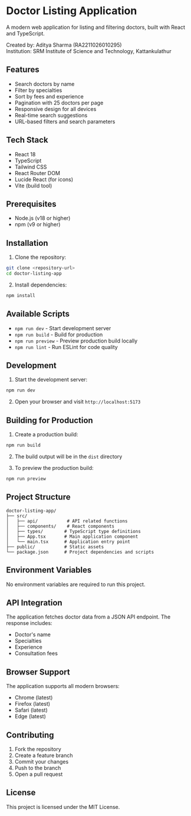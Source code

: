 # Doctor Listing Application

A modern web application for listing and filtering doctors, built with React and TypeScript.

Created by: Aditya Sharma (RA2211026010295)  
Institution: SRM Institute of Science and Technology, Kattankulathur

## Features

- Search doctors by name
- Filter by specialties
- Sort by fees and experience
- Pagination with 25 doctors per page
- Responsive design for all devices
- Real-time search suggestions
- URL-based filters and search parameters

## Tech Stack

- React 18
- TypeScript
- Tailwind CSS
- React Router DOM
- Lucide React (for icons)
- Vite (build tool)

## Prerequisites

- Node.js (v18 or higher)
- npm (v9 or higher)

## Installation

1. Clone the repository:
```bash
git clone <repository-url>
cd doctor-listing-app
```

2. Install dependencies:
```bash
npm install
```

## Available Scripts

- `npm run dev` - Start development server
- `npm run build` - Build for production
- `npm run preview` - Preview production build locally
- `npm run lint` - Run ESLint for code quality

## Development

1. Start the development server:
```bash
npm run dev
```

2. Open your browser and visit `http://localhost:5173`

## Building for Production

1. Create a production build:
```bash
npm run build
```

2. The build output will be in the `dist` directory

3. To preview the production build:
```bash
npm run preview
```

## Project Structure

```
doctor-listing-app/
├── src/
│   ├── api/           # API related functions
│   ├── components/    # React components
│   ├── types/        # TypeScript type definitions
│   ├── App.tsx       # Main application component
│   └── main.tsx      # Application entry point
├── public/           # Static assets
└── package.json      # Project dependencies and scripts
```

## Environment Variables

No environment variables are required to run this project.

## API Integration

The application fetches doctor data from a JSON API endpoint. The response includes:
- Doctor's name
- Specialties
- Experience
- Consultation fees

## Browser Support

The application supports all modern browsers:
- Chrome (latest)
- Firefox (latest)
- Safari (latest)
- Edge (latest)

## Contributing

1. Fork the repository
2. Create a feature branch
3. Commit your changes
4. Push to the branch
5. Open a pull request

## License

This project is licensed under the MIT License.